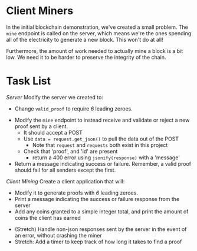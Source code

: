 # Client Miners

In the initial blockchain demonstration, we've created a small problem.  The `mine` endpoint is called on the server, which means we're the ones spending all of the electricity to generate a new block.  This won't do at all!

Furthermore, the amount of work needed to actually mine a block is a bit low.  We need it to be harder to preserve the integrity of the chain.


# Task List

*Server*
Modify the server we created to:
<!-- * Remove the `proof_of_work` function from the server. ✅ -->
* Change `valid_proof` to require *6* leading zeroes.
<!-- * Add an endpoint called `last_block` that returns the last block in the chain ✅ -->
* Modify the `mine` endpoint to instead receive and validate or reject a new proof sent by a client.
    * It should accept a POST
    * Use `data = request.get_json()` to pull the data out of the POST
        * Note that `request` and `requests` both exist in this project
    * Check that 'proof', and 'id' are present
        * return a 400 error using `jsonify(response)` with a 'message'
* Return a message indicating success or failure.  Remember, a valid proof should fail for all senders except the first.

*Client Mining*
Create a client application that will:
<!-- * Get the last block from the server ✅ -->
<!-- * Run the `proof_of_work` function until a valid proof is found, validating or rejecting each attempt.  Use a copy of `valid_proof` to assist. ✅ -->
<!-- * Print messages indicating that this has started and finished. ✅ -->
* Modify it to generate proofs with *6* leading zeroes.
* Print a message indicating the success or failure response from the server
* Add any coins granted to a simple integer total, and print the amount of coins the client has earned
<!-- * Continue mining until the app is interrupted. ✅ -->
<!-- * Change the name in `my_id.txt` to your name ✅ -->
* (Stretch) Handle non-json responses sent by the server in the event of an error, without crashing the miner
* Stretch: Add a timer to keep track of how long it takes to find a proof

